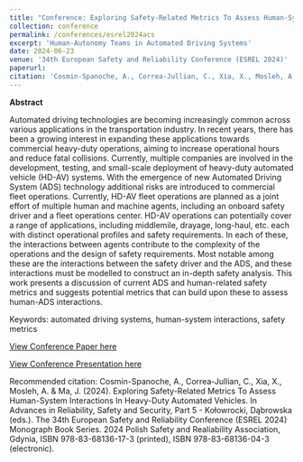 ```yaml
---
title: "Conference: Exploring Safety-Related Metrics To Assess Human-System Interactions In Heavy-Duty Automated Vehicles"
collection: conference
permalink: /conferences/esrel2024acs
excerpt: 'Human-Autonomy Teams in Automated Driving Systems'
date: 2024-06-23
venue: '34th European Safety and Reliability Conference (ESREL 2024)'
paperurl: 
citation: 'Cosmin-Spanoche, A., Correa-Jullian, C., Xia, X., Mosleh, A. & Ma, J. (2024). Exploring Safety-Related Metrics To Assess Human-System Interactions In Heavy-Duty Automated Vehicles. In Advances in Reliability, Safety and Security, Part 5 - Kołowrocki, Dąbrowska (eds.). The 34th European Safety and Reliability Conference (ESREL 2024) Monograph Book Series. 2024 Polish Safety and Realiability Association, Gdynia, ISBN 978-83-68136-17-3 (printed), ISBN 978-83-68136-04-3 (electronic)."
---
```

**Abstract**

Automated driving technologies are becoming increasingly common across various applications in the transportation industry. In recent years, there has been a growing interest in expanding these applications towards commercial heavy-duty operations, aiming to increase operational hours and reduce fatal collisions. Currently, multiple companies are involved in the development, testing, and small-scale deployment of heavy-duty automated vehicle (HD-AV) systems. With the emergence of new Automated Driving System (ADS) technology additional risks are introduced to commercial fleet operations. Currently, HD-AV fleet operations are planned as a joint effort of multiple human and machine agents, including an onboard safety driver and a fleet operations center. HD-AV operations can potentially cover a range of applications, including middlemile, drayage, long-haul, etc. each with distinct operational profiles and safety requirements. In each of these, the interactions between agents contribute to the complexity of the operations and the design of safety requirements. Most notable among these are the interactions between the safety driver and the ADS, and these interactions must be modelled to construct an in-depth safety analysis. This work presents a discussion of current ADS and human-related safety metrics and suggests potential metrics that can build upon these to assess human-ADS interactions.

Keywords: automated driving systems, human-system interactions, safety metrics

[View Conference Paper here](https://github.com/user-attachments/files/16057454/exploring-safety-related-metrics-to-assess-human-system-interactions-in-heavy-duty-automated-vehicles.pdf)

[View Conference Presentation here](https://github.com/user-attachments/files/16057451/Cosmin-Spanoche_ESREL_2024_SharedVersion.pptx)

Recommended citation: Cosmin-Spanoche, A., Correa-Jullian, C., Xia, X., Mosleh, A. & Ma, J. (2024). Exploring Safety-Related Metrics To Assess Human-System Interactions In Heavy-Duty Automated Vehicles. In Advances in Reliability, Safety and Security, Part 5 - Kołowrocki, Dąbrowska (eds.). The 34th European Safety and Reliability Conference (ESREL 2024) Monograph Book Series. 2024 Polish Safety and Realiability Association, Gdynia, ISBN 978-83-68136-17-3 (printed), ISBN 978-83-68136-04-3 (electronic).
